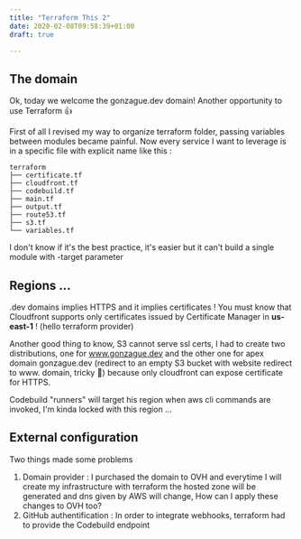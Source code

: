 ```yaml
---
title: "Terraform This 2"
date: 2020-02-08T09:58:39+01:00
draft: true

---
```


## The domain

Ok, today we welcome the gonzague.dev domain! Another opportunity to use Terraform 👍

First of all I revised my way to organize terraform folder, passing variables between modules became painful. Now every service I want to leverage is in a specific file with explicit name like this : 

````
terraform
├── certificate.tf
├── cloudfront.tf
├── codebuild.tf
├── main.tf
├── output.tf
├── route53.tf
├── s3.tf
└── variables.tf
````

I don't know if it's the best practice, it's easier but it can't build a single module with -target parameter

## Regions ...

.dev domains implies HTTPS and it implies certificates ! You must know that Cloudfront supports only certificates issued by Certificate Manager in **us-east-1** ! (hello terraform provider)

Another good thing to know, S3 cannot serve ssl certs, I had to create two distributions, one for www.gonzague.dev and the other one for apex domain gonzague.dev (redirect to an empty S3 bucket with website redirect to www. domain, tricky 🤔) because only cloudfront can expose certificate for HTTPS.

Codebuild "runners" will target his region when aws cli commands are invoked, I'm kinda locked with this region ...

## External configuration

Two things made some problems

1. Domain provider : I purchased the domain to OVH and everytime I will create my infrastructure with terraform the hosted zone will be generated and dns given by AWS will change, How can I apply these changes to OVH too?
2. GitHub authentification : In order to integrate webhooks, terraform had to provide the Codebuild endpoint